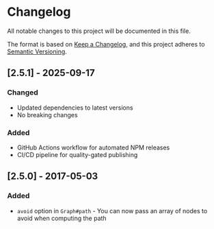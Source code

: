 # Changelog

All notable changes to this project will be documented in this file.

The format is based on [Keep a Changelog](https://keepachangelog.com/en/1.0.0/),
and this project adheres to [Semantic Versioning](https://semver.org/spec/v2.0.0.html).

## [2.5.1] - 2025-09-17

### Changed
- Updated dependencies to latest versions
- No breaking changes

### Added
- GitHub Actions workflow for automated NPM releases
- CI/CD pipeline for quality-gated publishing

## [2.5.0] - 2017-05-03

### Added
- `avoid` option in `Graph#path` - You can now pass an array of nodes to avoid when computing the path